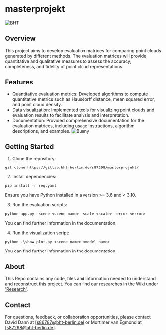 # masterprojekt
![BHT](https://www.bht-berlin.de/configuration/Resources/Public/assets/images/BHT_Logo_print.png)

## Overview
This project aims to develop evaluation matrices for comparing point clouds generated by different methods. The evaluation matrices will provide quantitative and qualitative measures to assess the accuracy, completeness, and fidelity of point cloud representations.

## Features
- Quantitative evaluation metrics: Developed algorithms to compute quantitative metrics such as Hausdorff distance, mean squared error, and point cloud density.
- Data visualization: Implemented tools for visualizing point clouds and evaluation results to facilitate analysis and interpretation.
- Documentation: Provided comprehensive documentation for the evaluation matrices, including usage instructions, algorithm descriptions, and examples.
![Bunny](https://i.imgur.com/2NXEUTK.png)

## Getting Started
1. Clone the repository: 

```git clone https://gitlab.bht-berlin.de/s87298/masterprojekt/```

2. Install dependencies:

```pip install -r req.yaml```

Ensure you have Python installed in a version >= 3.6 and < 3.10.

3. Run the evaluation scripts: 

```python app.py -scene <scene name> -scale <scale> -error <error>```

You can find further information in the documentation.

4. Run the visualization script:

```python .\show_plot.py <scene name> <model name>```

You can find further information in the documentation.

## About 
This Repo contains any code, files and information needed to understand and reconstruct this project. 
You can find our researches in the Wiki under ['Research'](https://gitlab.bht-berlin.de/s87298/masterprojekt/-/wikis/Research).

## Contact
For questions, feedback, or collaboration opportunities, please contact David Dann at [s86787@bht-berlin.de] or Mortimer van Egmond at [s87298@bht-berlin.de].

